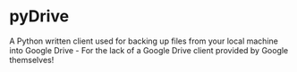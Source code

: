 # pyDrive
A Python written client used for backing up files from your local machine into Google Drive - For the lack of a Google Drive client provided by Google themselves!
